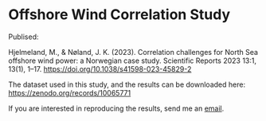 # Offshore Wind Correlation Study

Publised: 

Hjelmeland, M., & Nøland, J. K. (2023). Correlation challenges for North Sea offshore wind power: a Norwegian case study. Scientific Reports 2023 13:1, 13(1), 1–17. https://doi.org/10.1038/s41598-023-45829-2

The dataset used in this study, and the results can be downloaded here:
https://zenodo.org/records/10065771

If you are interested in reproducing the results, send me an [email](mailto:martin.hjelmeland@ntnu.no). 
